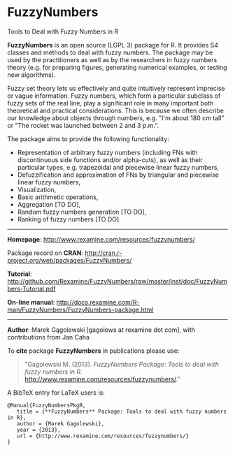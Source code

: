 FuzzyNumbers
============

Tools to Deal with Fuzzy Numbers in R


**FuzzyNumbers** is an open source (LGPL 3) package for R. It provides S4 classes and methods to deal with fuzzy numbers. The package may be used by the practitioners as well as by the researchers in fuzzy numbers theory (e.g. for preparing figures, generating numerical examples, or testing new algorithms).

Fuzzy set theory lets us effectively and quite intuitively represent imprecise or vague information. Fuzzy numbers, which form a particular subclass of fuzzy sets of the real line, play a significant role in many important both theoretical and practical considerations. This is because we often describe our knowledge about objects through numbers, e.g. "I'm about 180 cm tall" or "The rocket was launched between 2 and 3 p.m.".

The package aims to provide the following functionality:

*    Representation of arbitrary fuzzy numbers (including FNs with discontinuous side functions and/or alpha-cuts), as well as their particular types, e.g. trapezoidal and piecewise linear fuzzy numbers,
*    Defuzzification and approximation of FNs by triangular and piecewise linear fuzzy numbers,
*    Visualization,
*    Basic arithmetic operations,
*    Aggregation [TO DO],
*    Random fuzzy numbers generation [TO DO],
*    Ranking of fuzzy numbers [TO DO].

* * *

**Homepage**: http://www.rexamine.com/resources/fuzzynumbers/

Package record on **CRAN**: http://cran.r-project.org/web/packages/FuzzyNumbers/

**Tutorial**: http://github.com/Rexamine/FuzzyNumbers/raw/master/inst/doc/FuzzyNumbers-Tutorial.pdf

**On-line manual**: http://docs.rexamine.com/R-man/FuzzyNumbers/FuzzyNumbers-package.html

* * *

**Author**: Marek Gągolewski [gagolews at rexamine dot com],
with contributions from Jan Caha

To **cite** package **FuzzyNumbers** in publications please use:

> "Gagolewski M. (2013). *FuzzyNumbers Package: Tools to deal with fuzzy numbers in R*.  
http://www.rexamine.com/resources/fuzzynumbers/."

A BibTeX entry for LaTeX users is:

```
@Manual{FuzzyNumbersPkgR,
   title = {**FuzzyNumbers** Package: Tools to deal with fuzzy numbers in R},
   author = {Marek Gagolewski},
   year = {2013},
   url = {http://www.rexamine.com/resources/fuzzynumbers/}
}
```

